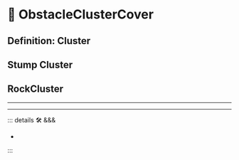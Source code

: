 
# 🔻 <via>ObstacleClusterCover</via>

## Definition: Cluster

## Stump Cluster

## RockCluster

---

<!-- =================================================== -->
<!-- =================================================== -->
<!-- =================================================== -->
<!-- =================================================== -->
<!-- =================================================== -->
---

<!-- =================================================== -->
<!-- =================================================== -->
<!-- =================================================== -->
<!-- =================================================== -->
<!-- =================================================== -->
::: details 🛠 <dev>&&&</dev>

-

:::
